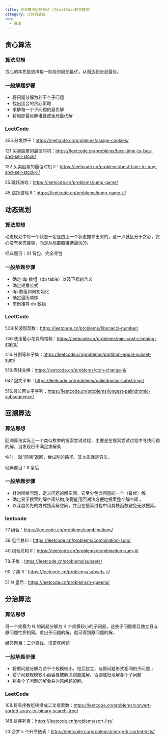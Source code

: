 ```yaml
---
title: 经典算法思想总结（含LeetCode题目推荐）
category: 计算机基础
tag:
  - 算法
---
```


## 贪心算法

### 算法思想

贪心的本质是选择每一阶段的局部最优，从而达到全局最优。

### 一般解题步骤

- 将问题分解为若干个子问题
- 找出适合的贪心策略
- 求解每一个子问题的最优解
- 将局部最优解堆叠成全局最优解

### LeetCode

455.分发饼干：<https://leetcode.cn/problems/assign-cookies/>

121.买卖股票的最佳时机：<https://leetcode.cn/problems/best-time-to-buy-and-sell-stock/>

122.买卖股票的最佳时机 II：<https://leetcode.cn/problems/best-time-to-buy-and-sell-stock-ii/>

55.跳跃游戏：<https://leetcode.cn/problems/jump-game/>

45.跳跃游戏 II：<https://leetcode.cn/problems/jump-game-ii/>

## 动态规划

### 算法思想

动态规划中每一个状态一定是由上一个状态推导出来的，这一点就区分于贪心，贪心没有状态推导，而是从局部直接选最优的。

经典题目：01 背包、完全背包

### 一般解题步骤

- 确定 dp 数组（dp table）以及下标的含义
- 确定递推公式
- dp 数组如何初始化
- 确定遍历顺序
- 举例推导 dp 数组

### LeetCode

509.斐波那契数：<https://leetcode.cn/problems/fibonacci-number/>

746.使用最小花费爬楼梯：<https://leetcode.cn/problems/min-cost-climbing-stairs/>

416.分割等和子集：<https://leetcode.cn/problems/partition-equal-subset-sum/>

518.零钱兑换：<https://leetcode.cn/problems/coin-change-ii/>

647.回文子串：<https://leetcode.cn/problems/palindromic-substrings/>

516.最长回文子序列：<https://leetcode.cn/problems/longest-palindromic-subsequence/>

## 回溯算法

### 算法思想

回溯算法实际上一个类似枚举的搜索尝试过程，主要是在搜索尝试过程中寻找问题的解，当发现已不满足求解条

件时，就“回溯”返回，尝试别的路径。其本质就是穷举。

经典题目：8 皇后

### 一般解题步骤

- 针对所给问题，定义问题的解空间，它至少包含问题的一个（最优）解。
- 确定易于搜索的解空间结构,使得能用回溯法方便地搜索整个解空间 。
- 以深度优先的方式搜索解空间，并且在搜索过程中用剪枝函数避免无效搜索。

### leetcode

77.组合：<https://leetcode.cn/problems/combinations/>

39.组合总和：<https://leetcode.cn/problems/combination-sum/>

40.组合总和 II：<https://leetcode.cn/problems/combination-sum-ii/>

78.子集：<https://leetcode.cn/problems/subsets/>

90.子集 II：<https://leetcode.cn/problems/subsets-ii/>

51.N 皇后：<https://leetcode.cn/problems/n-queens/>

## 分治算法

### 算法思想

将一个规模为 N 的问题分解为 K 个规模较小的子问题，这些子问题相互独立且与原问题性质相同。求出子问题的解，就可得到原问题的解。

经典题目：二分查找、汉诺塔问题

### 一般解题步骤

- 将原问题分解为若干个规模较小，相互独立，与原问题形式相同的子问题；
- 若子问题规模较小而容易被解决则直接解，否则递归地解各个子问题
- 将各个子问题的解合并为原问题的解。

### LeetCode

108.将有序数组转换成二叉搜索数：<https://leetcode.cn/problems/convert-sorted-array-to-binary-search-tree/>

148.排序列表：<https://leetcode.cn/problems/sort-list/>

23.合并 k 个升序链表：<https://leetcode.cn/problems/merge-k-sorted-lists/>
